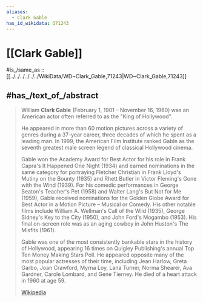 ```yaml
---
aliases:
  - Clark Gable
has_id_wikidata: Q71243
---
```


# [[Clark Gable]]

#is_/same_as :: [[../../../../../../WikiData/WD~Clark_Gable,71243|WD~Clark_Gable,71243]] 

## #has_/text_of_/abstract 

> William **Clark Gable** (February 1, 1901 – November 16, 1960) 
> was an American actor often referred to as the "King of Hollywood". 
> 
> He appeared in more than 60 motion pictures across a variety of genres during a 37-year career, 
> three decades of which he spent as a leading man. 
> In 1999, the American Film Institute ranked Gable 
> as the seventh greatest male screen legend of classical Hollywood cinema.
>
> Gable won the Academy Award for Best Actor for his role in Frank Capra's It Happened One Night (1934) and earned nominations in the same category for portraying Fletcher Christian in Frank Lloyd's Mutiny on the Bounty (1935) and Rhett Butler in Victor Fleming's Gone with the Wind (1939). For his comedic performances in George Seaton's Teacher's Pet (1958) and Walter Lang's But Not for Me (1959), Gable received nominations for the Golden Globe Award for Best Actor in a Motion Picture – Musical or Comedy. His other notable films include William A. Wellman's Call of the Wild (1935), George Sidney's Key to the City (1950), and John Ford's Mogambo (1953). His final on-screen role was as an aging cowboy in John Huston's The Misfits (1961).
>
> Gable was one of the most consistently bankable stars in the history of Hollywood, appearing 16 times on Quigley Publishing's annual Top Ten Money Making Stars Poll. He appeared opposite many of the most popular actresses of their time, including Jean Harlow, Greta Garbo, Joan Crawford, Myrna Loy, Lana Turner, Norma Shearer, Ava Gardner, Carole Lombard, and Gene Tierney. He died of a heart attack in 1960 at age 59.
>
> [Wikipedia](https://en.wikipedia.org/wiki/Clark%20Gable) 

